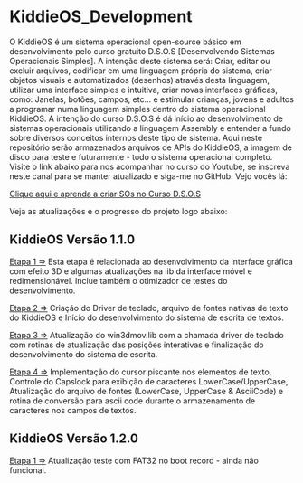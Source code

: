 # KiddieOS_Development
O KiddieOS é um sistema operacional open-source básico em desenvolvimento pelo curso gratuito D.S.O.S [Desenvolvendo Sistemas Operacionais Simples]. A intenção deste sistema será: Criar, editar ou excluir arquivos, codificar em uma linguagem própria do sistema, criar objetos visuais e automatizados (desenhos) através desta linguagem, utilizar uma interface simples e intuitiva, criar novas interfaces gráficas, como: Janelas, botões, campos, etc... e estimular crianças, jovens e adultos a programar numa linguagem simples dentro do sistema operacional KiddieOS. A intenção do curso D.S.O.S é dá início ao desenvolvimento de sistemas operacionais utilizando a linguagem Assembly e entender a fundo sobre diversos conceitos internos deste tipo de sistema. Aqui neste repositório serão armazenados arquivos de APIs do KiddieOS, a imagem de disco para teste e futuramente - todo o sistema operacional completo. Visite o link abaixo para nos acompanhar no curso do Youtube, se inscreva neste canal para se manter atualizado e siga-me no GitHub. Vejo vocês lá:

[Clique aqui e aprenda a criar SOs no Curso D.S.O.S](https://www.youtube.com/playlist?list=PLsoiO2Be-2z8BfsSkspJfDiuKeC9-LSca)

Veja as atualizações e o progresso do projeto logo abaixo:

## KiddieOS Versão 1.1.0
[Etapa 1 =>](https://github.com/FrancisBFTC/KiddieOS_Development)
 Esta etapa é relacionada ao desenvolvimento da Interface gráfica com efeito 3D e algumas atualizações na lib da interface móvel e redimensionável. Inclue também o otimizador de testes do desenvolvimento.

[Etapa 2 =>](https://github.com/FrancisBFTC/KiddieOS_Development/tree/Version_1-1-0_Step_2)
 Criação do Driver de teclado, arquivo de fontes nativas de texto do KiddieOS e Início do desenvolvimento do sistema de escrita de textos.
 
 [Etapa 3 =>](https://github.com/FrancisBFTC/KiddieOS_Development/tree/Version_1-1-0_Step_3)
 Atualização do win3dmov.lib com a chamada driver de teclado com rotinas de atualização das posições interativas e finalização do desenvolvimento 
 do sistema de escrita.

 [Etapa 4 =>](https://github.com/FrancisBFTC/KiddieOS_Development/tree/Version_1-1-0_Step_4)
  Implementação do cursor piscante nos elementos de texto, Controle do Capslock para exibição de caracteres LowerCase/UpperCase, Atualização do arquivo de fontes (LowerCase, UpperCase & AsciiCode) e rotina de conversão para ascii code durante o armazenamento de caracteres nos campos de textos.
 
## KiddieOS Versão 1.2.0

[Etapa 1 =>](https://github.com/FrancisBFTC/KiddieOS_Development/tree/Version_1-1-0_Step_4-1)
  Atualização teste com FAT32 no boot record - ainda não funcional.
